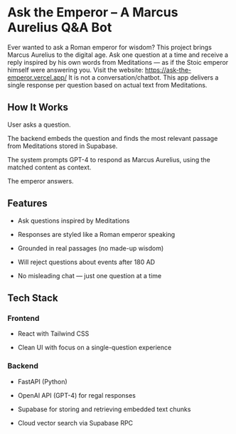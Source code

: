 # Ask the Emperor – A Marcus Aurelius Q&A Bot
Ever wanted to ask a Roman emperor for wisdom? This project brings Marcus Aurelius to the digital age. Ask one question at a time and receive a reply inspired by his own words from Meditations — as if the Stoic emperor himself were answering you.
Visit the website: https://ask-the-emperor.vercel.app/
 It is not a conversation/chatbot. This app delivers a single response per question based on actual text from Meditations.

## How It Works
User asks a question.

The backend embeds the question and finds the most relevant passage from Meditations stored in Supabase.

The system prompts GPT-4 to respond as Marcus Aurelius, using the matched content as context.

The emperor answers.

## Features
- Ask questions inspired by Meditations

- Responses are styled like a Roman emperor speaking

- Grounded in real passages (no made-up wisdom)

- Will reject questions about events after 180 AD

- No misleading chat — just one question at a time

## Tech Stack
### Frontend
- React with Tailwind CSS

- Clean UI with focus on a single-question experience

### Backend
- FastAPI (Python)

- OpenAI API (GPT-4) for regal responses

- Supabase for storing and retrieving embedded text chunks

- Cloud vector search via Supabase RPC
